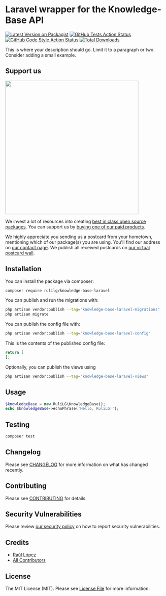 # Laravel wrapper for the Knowledge-Base API

[![Latest Version on Packagist](https://img.shields.io/packagist/v/rulilg/knowledge-base-laravel.svg?style=flat-square)](https://packagist.org/packages/rulilg/knowledge-base-laravel)
[![GitHub Tests Action Status](https://img.shields.io/github/actions/workflow/status/rulilg/knowledge-base-laravel/run-tests.yml?branch=main&label=tests&style=flat-square)](https://github.com/rulilg/knowledge-base-laravel/actions?query=workflow%3Arun-tests+branch%3Amain)
[![GitHub Code Style Action Status](https://img.shields.io/github/actions/workflow/status/rulilg/knowledge-base-laravel/fix-php-code-style-issues.yml?branch=main&label=code%20style&style=flat-square)](https://github.com/rulilg/knowledge-base-laravel/actions?query=workflow%3A"Fix+PHP+code+style+issues"+branch%3Amain)
[![Total Downloads](https://img.shields.io/packagist/dt/rulilg/knowledge-base-laravel.svg?style=flat-square)](https://packagist.org/packages/rulilg/knowledge-base-laravel)

This is where your description should go. Limit it to a paragraph or two. Consider adding a small example.

## Support us

[<img src="https://github-ads.s3.eu-central-1.amazonaws.com/Knowledge-Base-Laravel.jpg?t=1" width="419px" />](https://spatie.be/github-ad-click/Knowledge-Base-Laravel)

We invest a lot of resources into creating [best in class open source packages](https://spatie.be/open-source). You can support us by [buying one of our paid products](https://spatie.be/open-source/support-us).

We highly appreciate you sending us a postcard from your hometown, mentioning which of our package(s) you are using. You'll find our address on [our contact page](https://spatie.be/about-us). We publish all received postcards on [our virtual postcard wall](https://spatie.be/open-source/postcards).

## Installation

You can install the package via composer:

```bash
composer require rulilg/knowledge-base-laravel
```

You can publish and run the migrations with:

```bash
php artisan vendor:publish --tag="knowledge-base-laravel-migrations"
php artisan migrate
```

You can publish the config file with:

```bash
php artisan vendor:publish --tag="knowledge-base-laravel-config"
```

This is the contents of the published config file:

```php
return [
];
```

Optionally, you can publish the views using

```bash
php artisan vendor:publish --tag="knowledge-base-laravel-views"
```

## Usage

```php
$knowledgeBase = new RuliLG\KnowledgeBase();
echo $knowledgeBase->echoPhrase('Hello, RuliLG!');
```

## Testing

```bash
composer test
```

## Changelog

Please see [CHANGELOG](CHANGELOG.md) for more information on what has changed recently.

## Contributing

Please see [CONTRIBUTING](CONTRIBUTING.md) for details.

## Security Vulnerabilities

Please review [our security policy](../../security/policy) on how to report security vulnerabilities.

## Credits

- [Raúl López](https://github.com/RuliLG)
- [All Contributors](../../contributors)

## License

The MIT License (MIT). Please see [License File](LICENSE.md) for more information.
